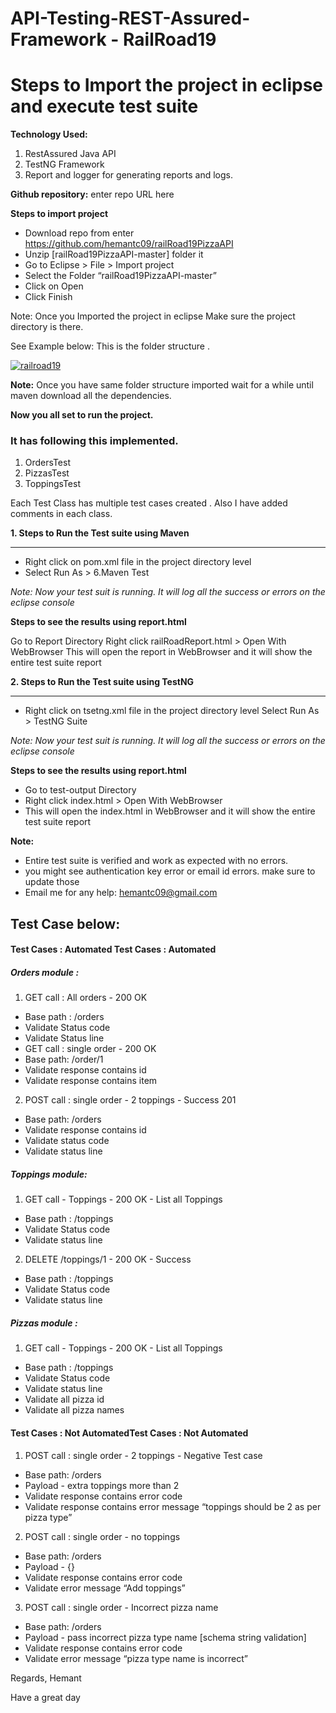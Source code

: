 # API-Testing-REST-Assured-Framework - RailRoad19
# Steps to Import the project in eclipse and execute test suite 

**Technology Used:**
1. RestAssured Java API
2. TestNG Framework 
3. Report and logger for generating reports and logs.

**Github repository:**  enter repo URL here

**Steps to import project**
- Download repo from enter https://github.com/hemantc09/railRoad19PizzaAPI
- Unzip [railRoad19PizzaAPI-master] folder it
- Go to Eclipse > File > Import project
- Select the Folder “railRoad19PizzaAPI-master”
- Click on Open
- Click Finish

Note: Once you Imported the project in eclipse Make sure the project directory is there. 

See Example below: This is the folder structure .

[![railroad19](https://i.postimg.cc/Hnpk5QBK/Screen-Shot-2019-11-24-at-4-46-15-PM.png "railroad19")](https://i.postimg.cc/Hnpk5QBK/Screen-Shot-2019-11-24-at-4-46-15-PM.pnghttp:// "railroad19")

**Note:**
Once you have same folder structure imported wait for a while until maven download all the dependencies. 

**Now you all set to run the project.**

### It has following this implemented. 
1. OrdersTest
2. PizzasTest
3. ToppingsTest

Each Test Class has multiple test cases created . Also I have added comments in each class.


**1. Steps to Run the Test suite using Maven**

------------


- Right click on pom.xml file in the project directory level
- Select Run As > 6.Maven Test

*Note: Now your test suit is running. It will log all the success or errors on the eclipse console*

**Steps to see the results using report.html**

Go to Report Directory
Right click railRoadReport.html > Open With WebBrowser
This will open the report in WebBrowser and it will show the entire test suite report

**2. Steps to Run the Test suite using TestNG**

------------



- Right click on tsetng.xml file in the project directory level
Select Run As >  TestNG Suite

*Note: Now your test suit is running. It will log all the success or errors on the eclipse console*


**Steps to see the results using report.html**

- Go to test-output Directory
- Right click index.html > Open With WebBrowser
- This will open the index.html in WebBrowser and it will show the entire test suite report

**Note:**
- Entire test suite is verified and work as expected with no errors. 
- you might see authentication key error or email id errors. make sure to update those
- Email me for any help: hemantc09@gmail.com

## Test Case below:

#### Test Cases : Automated Test Cases : Automated 

##### Orders module : 

1. GET call : All orders  - 200 OK
- Base path :  /orders
- Validate Status code 
- Validate Status line
- GET call :  single order  - 200 OK
- Base path: /order/1
- Validate response contains id
- Validate response contains item

2. POST  call : single order - 2 toppings -  Success 201
- Base path: /orders
- Validate response contains id
- Validate status code
- Validate status line

##### Toppings  module:

1. GET call - Toppings - 200 OK - List all Toppings
- Base path : /toppings
- Validate Status code
- Validate status line

2. DELETE /toppings/1 - 200 OK - Success 
- Base path : /toppings
- Validate Status code
- Validate status line

##### Pizzas  module :

1. GET call - Toppings - 200 OK - List all Toppings
- Base path : /toppings
- Validate Status code
- Validate status line
- Validate all pizza id 
- Validate all pizza names


#### Test Cases : Not AutomatedTest Cases : Not Automated

1. POST  call : single order - 2 toppings -  Negative Test case
- Base path: /orders
- Payload - extra toppings more than 2
- Validate response contains error code 
- Validate response contains error message “toppings should be 2 as per pizza type”

2. POST  call : single order - no toppings
- Base path: /orders
- Payload - {}
- Validate response contains error code 
- Validate error message “Add toppings”

3. POST  call : single order - Incorrect pizza name 
- Base path: /orders
- Payload - pass incorrect pizza type name [schema string validation]
- Validate response contains error code 
- Validate error message  “pizza type name is incorrect”


Regards,
Hemant 

Have a great day


